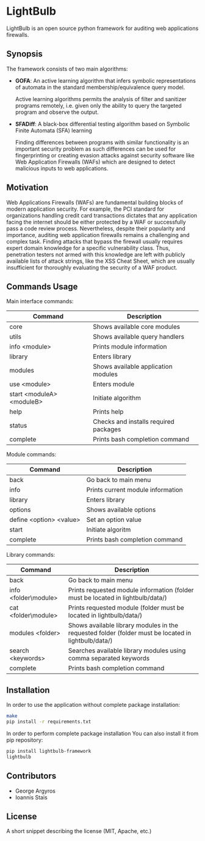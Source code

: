 # LightBulb
LightBulb is an open source python framework for auditing web applications firewalls.

## Synopsis

The framework consists of two main algorithms:

* **GOFA**: An active learning algorithm that infers symbolic representations of automata in the standard membership/equivalence query model.
 
    Active learning algorithms permits the analysis of filter and sanitizer programs remotely, i.e. given only the ability to query the targeted program and observe the output.

* **SFADiff**: A black-box differential testing algorithm based on Symbolic Finite Automata (SFA) learning

    Finding differences between programs with similar functionality is an important security problem as such differences can be used for fingerprinting or creating evasion attacks against security software like Web Application Firewalls (WAFs) which are designed to detect malicious inputs to web applications.

## Motivation

Web Applications Firewalls (WAFs) are fundamental building blocks of modern application security. For example, the PCI standard for organizations handling credit card transactions dictates that any application facing the internet should be either protected by a WAF or successfully pass a code review process. Nevertheless, despite their popularity and importance, auditing web application firewalls remains a challenging and complex task. Finding attacks that bypass the firewall usually requires expert domain knowledge for a specific vulnerability class. Thus, penetration testers not armed with this knowledge are left with publicly available lists of attack strings, like the XSS Cheat Sheet, which are usually insufficient for thoroughly evaluating the security of a WAF product.


## Commands Usage

Main interface commands:
 
 Command       | Description                           
 ------------- | ------------------------------------- 
 core          | Shows available core modules 
 utils         | Shows available query handlers 
 info  \<module\>  | Prints module information             
 library       | Enters library                       
 modules       | Shows available application modules  
 use \<module\>    | Enters module  
 start \<moduleA\> \<moduleB\>    | Initiate algorithm
 help          | Prints help                  
 status        | Checks and installs required packages                  
 complete      | Prints bash completion command        

Module commands:
 
 Command       | Description                           
 ------------- | ------------------------------------- 
 back          | Go back to main menu         
 info          | Prints  current module information             
 library       | Enters library                       
 options       | Shows available options
 define \<option\>  \<value\>   | Set an option value
 start         | Initiate algoritm   
 complete      | Prints bash completion command    

Library commands:

 Command       | Description                           
 ------------- | ------------------------------------- 
 back          | Go back to main menu     
 info \<folder\\module\>  | Prints requested module information (folder must be located in lightbulb/data/)
 cat \<folder\\module\>  | Prints requested module  (folder must be located in lightbulb/data/)
 modules  \<folder\>     | Shows available library modules in the requested folder (folder must be located in lightbulb/data/)
 search  \<keywords\>    | Searches available library modules using comma separated keywords
 complete      | Prints bash completion command    

## Installation

In order to use the application without complete package installation:

```bash
make
pip install -r requirements.txt
```

In order to perform complete package installation You can also install it from pip repository:

```bash
pip install lightbulb-framework
lightbulb
```


## Contributors

* George Argyros
* Ioannis Stais

## License

A short snippet describing the license (MIT, Apache, etc.)